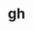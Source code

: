 ---
title: "gh"
layout: cache
categories: [package, develop]
meta: {"versions": ["2.43.1", "2.49.2"], "compilers": ["gcc@=10.2.1", "gcc@=7.5.0"], "oss": ["centos7", "ubuntu18.04"], "platforms": ["linux"], "targets": ["x86_64_v3"], "stacks": ["developer-tools", "developer-tools-manylinux2014", "root"], "num_specs": 12, "num_specs_by_stack": {"root": 12, "developer-tools-manylinux2014": 6, "developer-tools": 6}}
spec_details: [{"hash": "yzmmxjdbra3wufv2jzaj5pnvryfpl3ny", "compiler": "gcc@=10.2.1", "versions": ["2.43.1"], "os": "centos7", "platform": "linux", "target": "x86_64_v3", "variants": ["build_system=generic"], "stacks": ["root", "developer-tools-manylinux2014"], "size": "-", "tarball": "https://binaries.spack.io/develop/build_cache/linux-centos7-x86_64_v3/gcc-10.2.1/gh-2.43.1/linux-centos7-x86_64_v3-gcc-10.2.1-gh-2.43.1-yzmmxjdbra3wufv2jzaj5pnvryfpl3ny.spack"}, {"hash": "hfgys4hhuezsdf5qpglw5pltbec3vuyk", "compiler": "gcc@=10.2.1", "versions": ["2.49.2"], "os": "centos7", "platform": "linux", "target": "x86_64_v3", "variants": ["build_system=generic"], "stacks": ["root", "developer-tools-manylinux2014"], "size": "-", "tarball": "https://binaries.spack.io/develop/build_cache/linux-centos7-x86_64_v3/gcc-10.2.1/gh-2.49.2/linux-centos7-x86_64_v3-gcc-10.2.1-gh-2.49.2-hfgys4hhuezsdf5qpglw5pltbec3vuyk.spack"}, {"hash": "euoxxjcdpai57tg32tb5phvw7x3vlyyt", "compiler": "gcc@=10.2.1", "versions": ["2.43.1"], "os": "centos7", "platform": "linux", "target": "x86_64_v3", "variants": ["build_system=generic"], "stacks": ["root", "developer-tools-manylinux2014"], "size": "-", "tarball": "https://binaries.spack.io/develop/build_cache/linux-centos7-x86_64_v3/gcc-10.2.1/gh-2.43.1/linux-centos7-x86_64_v3-gcc-10.2.1-gh-2.43.1-euoxxjcdpai57tg32tb5phvw7x3vlyyt.spack"}, {"hash": "k7iwqogoamodubph2zkjcgdfq2zkod6e", "compiler": "gcc@=10.2.1", "versions": ["2.49.2"], "os": "centos7", "platform": "linux", "target": "x86_64_v3", "variants": ["build_system=generic"], "stacks": ["root", "developer-tools-manylinux2014"], "size": "-", "tarball": "https://binaries.spack.io/develop/build_cache/linux-centos7-x86_64_v3/gcc-10.2.1/gh-2.49.2/linux-centos7-x86_64_v3-gcc-10.2.1-gh-2.49.2-k7iwqogoamodubph2zkjcgdfq2zkod6e.spack"}, {"hash": "dqfk6yre2zas6e4j6vxq2376f3du7mme", "compiler": "gcc@=10.2.1", "versions": ["2.43.1"], "os": "centos7", "platform": "linux", "target": "x86_64_v3", "variants": ["build_system=generic"], "stacks": ["root", "developer-tools-manylinux2014"], "size": "-", "tarball": "https://binaries.spack.io/develop/build_cache/linux-centos7-x86_64_v3/gcc-10.2.1/gh-2.43.1/linux-centos7-x86_64_v3-gcc-10.2.1-gh-2.43.1-dqfk6yre2zas6e4j6vxq2376f3du7mme.spack"}, {"hash": "q2mow5di3723v2ct3dhcrh3fj63n6vhl", "compiler": "gcc@=10.2.1", "versions": ["2.43.1"], "os": "centos7", "platform": "linux", "target": "x86_64_v3", "variants": ["build_system=generic"], "stacks": ["root", "developer-tools-manylinux2014"], "size": "-", "tarball": "https://binaries.spack.io/develop/build_cache/linux-centos7-x86_64_v3/gcc-10.2.1/gh-2.43.1/linux-centos7-x86_64_v3-gcc-10.2.1-gh-2.43.1-q2mow5di3723v2ct3dhcrh3fj63n6vhl.spack"}, {"hash": "7fwzts3c5pqrlayclc4nhcipoqoc35zp", "compiler": "gcc@=7.5.0", "versions": ["2.43.1"], "os": "ubuntu18.04", "platform": "linux", "target": "x86_64_v3", "variants": ["build_system=generic"], "stacks": ["root", "developer-tools"], "size": "-", "tarball": "https://binaries.spack.io/develop/build_cache/linux-ubuntu18.04-x86_64_v3/gcc-7.5.0/gh-2.43.1/linux-ubuntu18.04-x86_64_v3-gcc-7.5.0-gh-2.43.1-7fwzts3c5pqrlayclc4nhcipoqoc35zp.spack"}, {"hash": "ffwsezfpxqxmrydvo6x6nghl2xeanwhu", "compiler": "gcc@=7.5.0", "versions": ["2.49.2"], "os": "ubuntu18.04", "platform": "linux", "target": "x86_64_v3", "variants": ["build_system=generic"], "stacks": ["root", "developer-tools"], "size": "-", "tarball": "https://binaries.spack.io/develop/build_cache/linux-ubuntu18.04-x86_64_v3/gcc-7.5.0/gh-2.49.2/linux-ubuntu18.04-x86_64_v3-gcc-7.5.0-gh-2.49.2-ffwsezfpxqxmrydvo6x6nghl2xeanwhu.spack"}, {"hash": "zkdiim26u3ipg4amvavgrysfsik6bbap", "compiler": "gcc@=7.5.0", "versions": ["2.43.1"], "os": "ubuntu18.04", "platform": "linux", "target": "x86_64_v3", "variants": ["build_system=generic"], "stacks": ["root", "developer-tools"], "size": "-", "tarball": "https://binaries.spack.io/develop/build_cache/linux-ubuntu18.04-x86_64_v3/gcc-7.5.0/gh-2.43.1/linux-ubuntu18.04-x86_64_v3-gcc-7.5.0-gh-2.43.1-zkdiim26u3ipg4amvavgrysfsik6bbap.spack"}, {"hash": "q4r3oj3ajpbsru4l76ktzkgrovgea3y7", "compiler": "gcc@=7.5.0", "versions": ["2.43.1"], "os": "ubuntu18.04", "platform": "linux", "target": "x86_64_v3", "variants": ["build_system=generic"], "stacks": ["root", "developer-tools"], "size": "-", "tarball": "https://binaries.spack.io/develop/build_cache/linux-ubuntu18.04-x86_64_v3/gcc-7.5.0/gh-2.43.1/linux-ubuntu18.04-x86_64_v3-gcc-7.5.0-gh-2.43.1-q4r3oj3ajpbsru4l76ktzkgrovgea3y7.spack"}, {"hash": "2565ktoi74naduwdba7x5bhamjcpjfcl", "compiler": "gcc@=7.5.0", "versions": ["2.49.2"], "os": "ubuntu18.04", "platform": "linux", "target": "x86_64_v3", "variants": ["build_system=generic"], "stacks": ["root", "developer-tools"], "size": "-", "tarball": "https://binaries.spack.io/develop/build_cache/linux-ubuntu18.04-x86_64_v3/gcc-7.5.0/gh-2.49.2/linux-ubuntu18.04-x86_64_v3-gcc-7.5.0-gh-2.49.2-2565ktoi74naduwdba7x5bhamjcpjfcl.spack"}, {"hash": "zx4yftx4gwmswrfhlvyk2sgjas3x43xg", "compiler": "gcc@=7.5.0", "versions": ["2.43.1"], "os": "ubuntu18.04", "platform": "linux", "target": "x86_64_v3", "variants": ["build_system=generic"], "stacks": ["root", "developer-tools"], "size": "-", "tarball": "https://binaries.spack.io/develop/build_cache/linux-ubuntu18.04-x86_64_v3/gcc-7.5.0/gh-2.43.1/linux-ubuntu18.04-x86_64_v3-gcc-7.5.0-gh-2.43.1-zx4yftx4gwmswrfhlvyk2sgjas3x43xg.spack"}]
---